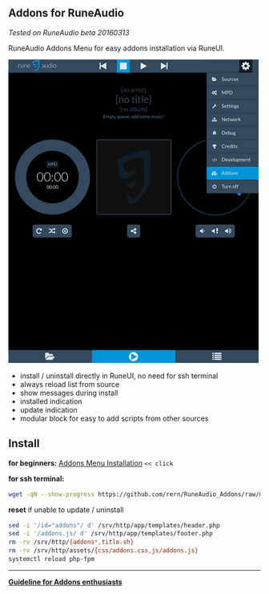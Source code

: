Addons for RuneAudio
---
_Tested on RuneAudio beta 20160313_

RuneAudio Addons Menu for easy addons installation via RuneUI.  

![addons](https://github.com/rern/_assets/blob/master/RuneAudio_Addons/addons.gif)  

- install / uninstall directly in RuneUI, no need for ssh terminal
- always reload list from source
- show messages during install
- installed indication
- update indication
- modular block for easy to add scripts from other sources

Install
---
**for beginners:**  [Addons Menu Installation](https://github.com/rern/RuneAudio/blob/master/Addons_install/README.md) `<< click`

**for ssh terminal:**
```sh
wget -qN --show-progress https://github.com/rern/RuneAudio_Addons/raw/master/install.sh; chmod +x install.sh; ./install.sh
```

**reset** if unable to update / uninstall
```sh
sed -i '/id="addons"/ d' /srv/http/app/templates/header.php
sed -i '/addons.js/ d' /srv/http/app/templates/footer.php
rm -rv /srv/http/{addons*,title.sh}
rm -rv /srv/http/assets/{css/addons.css,js/addons.js}
systemctl reload php-fpm
```
---
  
[**Guideline for Addons enthusiasts**](https://github.com/rern/RuneAudio_Addons/blob/master/guideline.md)  
